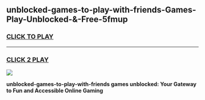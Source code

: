 
## unblocked-games-to-play-with-friends-Games-Play-Unblocked-&-Free-5fmup
<h3>
<a href="https://premium76.site?title=unblocked-games-to-play-with-friends&ref=24A">CLICK TO PLAY</a></h3>
<hr>

<h3>
<a href="https://premium76.site?title=unblocked-games-to-play-with-friends&ref=24A">CLICK 2 PLAY</a>
  
</h3>

<a href="https://premium76.site?title=unblocked-games-to-play-with-friends&ref=24A"><img src="https://clearcache.store/games.png"></a>


**unblocked-games-to-play-with-friends games unblocked: Your Gateway to Fun and Accessible Online Gaming**
